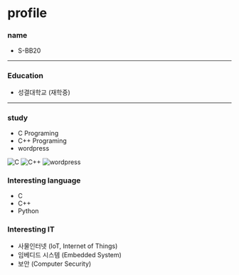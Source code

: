 

# profile

### name
- S-BB20

-------------
### Education
- 성결대학교 (재학중)

-------------

### study
- C Programing    
- C++ Programing
- wordpress

 ![C](https://img.shields.io/badge/-A8B9cc?style=flat-square&logo=C&logoColor=white) ![C++](https://img.shields.io/badge/C++-00599C?style=flat-square&logo=C%2B%2B&logoColor=white) ![wordpress](https://img.shields.io/badge/Wordpress-21759B?style=flat-square&logo=wordpress&logoColor=white)


### Interesting language
- C   
- C++
- Python

### Interesting IT
- 사물인터넷 (IoT, Internet of Things)   
- 임베디드 시스템 (Embedded System)    
- 보안 (Computer Security)
